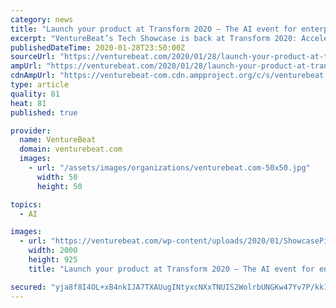 ```yaml
---
category: news
title: "Launch your product at Transform 2020 — The AI event for enterprise decision makers"
excerpt: "VentureBeat’s Tech Showcase is back at Transform 2020: Accelerating your business with AI, July 15-16 in San Francisco. We’re on the lookout for disruptive AI companies of all sizes that are ready to present their tech on the main stage. Those selected to present will do so in front of hundreds of industry decision makers. Every presenter ..."
publishedDateTime: 2020-01-28T23:50:00Z
sourceUrl: "https://venturebeat.com/2020/01/28/launch-your-product-at-transform-2020/"
ampUrl: "https://venturebeat.com/2020/01/28/launch-your-product-at-transform-2020/amp/"
cdnAmpUrl: "https://venturebeat-com.cdn.ampproject.org/c/s/venturebeat.com/2020/01/28/launch-your-product-at-transform-2020/amp/"
type: article
quality: 81
heat: 81
published: true

provider:
  name: VentureBeat
  domain: venturebeat.com
  images:
    - url: "/assets/images/organizations/venturebeat.com-50x50.jpg"
      width: 50
      height: 50

topics:
  - AI

images:
  - url: "https://venturebeat.com/wp-content/uploads/2020/01/ShowcasePic-1.jpg?fit=2000%2C925&strip=all"
    width: 2000
    height: 925
    title: "Launch your product at Transform 2020 — The AI event for enterprise decision makers"

secured: "yja8f8I4OL+xB4nkIJA7TXAUugINtyxcNXxTNUIS2WolrbUNGKw47Yv7P/kk1Kg5PqpngDshpTOB8gAsZxj3fbZGDd3dDtCK/fPoT2M8HUPtDg8kqp/OaguhjqUQbB5DZa0/dzC83EeOlgteGZ+il7G70DmTh/h3FfVRNG1gkVbiOh/qNq5XR9z0uuFsq7oq8ZdXYRDX4tleZgTXlBUlortiQa6E3U3G77+ivfIT2p4IXpolYTDpVEWVo7/Mz7oWVZWZ6Ioa2rtK8qCFogTHz/wz1kZ/2qZSzZMB3CIMdxH71heJtKt2tXxCc53cYArgow/kYHmcyC4ADsZmkPykWvT//VfCPCbgPIGTINTREWPU59eOLaW3U1jyz6+ZMzeuF9eCog+HwqSs76bi2/ES/0YllvlbgC6QLnhRfoWm9rw98XRDEwY74/sVIBGvjzPBhM8gDOUe+uPXpu3Z4aW3O5+TX4JvMSOYvrcjJJ9T1Ak=;ZMqV3OTm4mclEHgZuV6dqA=="
---
```


